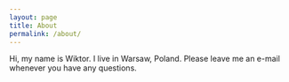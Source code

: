 ```yaml
---
layout: page
title: About
permalink: /about/
---
```


Hi, my name is Wiktor. I live in Warsaw, Poland. Please leave me an e-mail whenever you have any questions.
